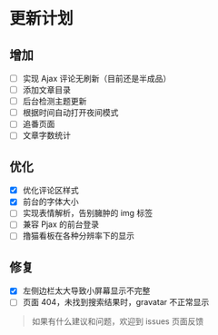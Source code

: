 # 更新计划
## 增加
- [ ] 实现 Ajax 评论无刷新（目前还是半成品）
- [ ] 添加文章目录
- [ ] 后台检测主题更新
- [ ] 根据时间自动打开夜间模式
- [ ] 追番页面
- [ ] 文章字数统计

## 优化
- [x] 优化评论区样式
- [x] 前台的字体大小
- [ ] 实现表情解析，告别臃肿的 img 标签
- [ ] 兼容 Pjax 的前台登录
- [ ] 撸猫看板在各种分辨率下的显示

## 修复
- [x] 左侧边栏太大导致小屏幕显示不完整
- [ ] 页面 404，未找到搜索结果时，gravatar 不正常显示

> 如果有什么建议和问题，欢迎到 issues 页面反馈
